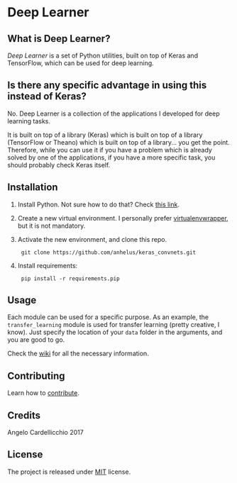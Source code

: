 ﻿# Deep Learner

## What is Deep Learner?

*Deep Learner* is a set of Python utilities, built on top of Keras and TensorFlow, which can be used for deep learning.

## Is there any specific advantage in using this instead of Keras?

No. Deep Learner is a collection of the applications I developed for deep learning tasks.

It is built on top of a library (Keras) which is built on top of a library (TensorFlow or Theano) which is built on top of a library... you get the point. Therefore, while you can use it if you have a problem which is already solved by one of the applications, if you have a more specific task, you should probably check Keras itself.

## Installation

1. Install Python. Not sure how to do that? Check [this link](https://www.python.org/).
2. Create a new virtual environment. I personally prefer [virtualenvwrapper](https://virtualenvwrapper.readthedocs.io/en/latest/), but it is not mandatory.
3. Activate the new environment, and clone this repo.

        git clone https://github.com/anhelus/keras_convnets.git

4. Install requirements:

        pip install -r requirements.pip

## Usage

Each module can be used for a specific purpose. As an example, the `transfer_learning` module is used for transfer learning (pretty creative, I know). Just specify the location of your `data` folder in the arguments, and you are good to go.

Check the [wiki](https://github.com/anhelus/deep_learner/wiki) for all the necessary information.

## Contributing

Learn how to [contribute](https://github.com/anhelus/deep_learner/blob/master/contributing.md).

## Credits

Angelo Cardellicchio 2017

## License

The project is released under [MIT](https://opensource.org/licenses/MIT) license.
